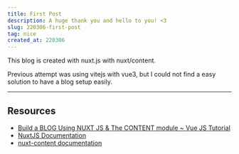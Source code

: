 ```yaml
---
title: First Post
description: A huge thank you and hello to you! <3
slug: 220306-first-post
tag: nice
created_at: 220306
---
```


This blog is created with nuxt.js with nuxt/content.

Previous attempt was using vitejs with vue3, but I could not find a easy solution to have a blog setup easily.

---
## Resources
- [Build a BLOG Using NUXT JS & The CONTENT module ~ Vue JS Tutorial](https://www.youtube.com/watch?v=1SAZMFwYUDE)
- [NuxtJS Documentation](https://nuxtjs.org/docs/get-started/installation)
- [nuxt-content documentation](https://content.nuxtjs.org/)